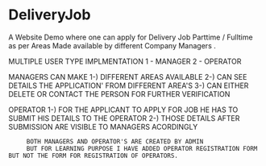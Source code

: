 # DeliveryJob
A Website Demo where one can apply for Delivery Job Parttime / Fulltime as per Areas Made available by different Company Managers .

MULTIPLE USER TYPE IMPLMENTATION 
  1 - MANAGER
  2 - OPERATOR
  
MANAGERS CAN MAKE 1-) DIFFERENT AREAS AVAILABLE 
                  2-) CAN SEE DETAILS THE APPLICATION' FROM DIFFERENT AREA'S
                  3-) CAN EITHER DELETE OR CONTACT THE PERSON FOR FURTHER VERIFICATION
                 
OPERATOR 1-) FOR THE APPLICANT TO APPLY FOR JOB HE HAS TO SUBMIT HIS DETAILS TO THE OPERATOR
         2-) THOSE DETAILS AFTER SUBMISSION ARE VISIBLE TO MANAGERS ACORDINGLY
         
         BOTH MANAGERS AND OPERATOR'S ARE CREATED BY ADMIN 
         BUT FOR LEARNING PURPOSE I HAVE ADDED OPERATOR REGISTRATION FORM BUT NOT THE FORM FOR REGISTRATION OF OPERATORS.
         
         
